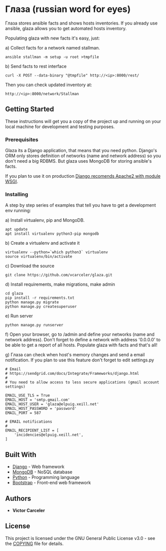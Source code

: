 # Глаза (russian word for eyes)

Глаза stores ansible facts and shows hosts inventories. If you already use ansible, glaza allows you to get automated hosts inventory.

Populating glaza with new facts it's easy, just:

a) Collect facts for a network named stallman.
```
ansible stallman -m setup -u root >tmpfile
```

b) Send facts to rest interface
```
curl -X POST --data-binary "@tmpfile" http://<ip>:8000/rest/
```

Then you can check updated inventory at:
```
http://<ip>:8000/network/Stallman
```

## Getting Started

These instructions will get you a copy of the project up and running on your local machine for development and testing purposes.

### Prerequisites

Glaza its a Django application, that means that you need python. Django's ORM only stores definition of networks (name and network address) so you don't need a big RDBMS. But glaza uses MongoDB for storing ansible's facts.

If you plan to use it on production [Django recomends Apache2 with module WSGI](https://docs.djangoproject.com/en/1.11/howto/deployment/wsgi/modwsgi/). 


### Installing

A step by step series of examples that tell you have to get a development env running:

a) Install virtualenv, pip and MongoDB.

```
apt update
apt install virtualenv python3-pip mongodb
```
b) Create a virtualenv and activate it

```
virtualenv --python=`which python3` virtualenv
source virtualenv/bin/activate
```

c) Download the source

```
git clone https://github.com/vcarceler/glaza.git
```

d) Install requirements, make migrations, make admin

```
cd glaza
pip install -r requirements.txt
python manage.py migrate
python manage.py createsuperuser
```

e) Run server

```
python manage.py runserver
```

f) Open your browser, go to /admin and define your networks (name and network address). Don't forget to define a network with address '0.0.0.0' to be able to get a report of all hosts. Populate glaza with facts and that's all!

g) Глаза can check when host's memory changes and send a email notification. If you plan to use this feature don't forget to edit settings.py

```
# Email
# https://sendgrid.com/docs/Integrate/Frameworks/django.html
#
# You need to allow access to less secure applications (gmail account settings)

EMAIL_USE_TLS = True
EMAIL_HOST = 'smtp.gmail.com'
EMAIL_HOST_USER = 'glaza@elpuig.xeill.net'
EMAIL_HOST_PASSWORD = 'password'
EMAIL_PORT = 587

# EMAIL notifications
#
EMAIL_RECIPIENT_LIST = [
    'incidencies@elpuig.xeill.net',
]
```

## Built With

* [Django](https://www.djangoproject.com/) - Web framework
* [MongoDB](https://www.mongodb.com/) - NoSQL database
* [Python](https://www.python.org/) - Programming language
* [Bootstrap](http://getbootstrap.com/) - Front-end web framework

## Authors

* **Victor Carceler**

## License

This project is licensed under the GNU General Public License v3.0 - see the [COPYING](COPYING) file for details.
